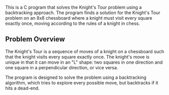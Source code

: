 This is a C program that solves the Knight's Tour problem using a backtracking approach. The program finds a solution for the Knight's Tour problem on an 8x8 chessboard where a knight must visit every square exactly once, moving according to the rules of a knight in chess.

## Problem Overview

The Knight's Tour is a sequence of moves of a knight on a chessboard such that the knight visits every square exactly once. The knight's move is unique in that it can move in an "L" shape: two squares in one direction and one square in a perpendicular direction, or vice versa.

The program is designed to solve the problem using a backtracking algorithm, which tries to explore every possible move, but backtracks if it hits a dead-end.

